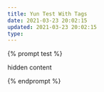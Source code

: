 ```yaml
---
title: Yun Test With Tags
date: 2021-03-23 20:02:15
updated: 2021-03-23 20:02:15
type:
---
```


{% prompt test %}

hidden content

{% endprompt %}
